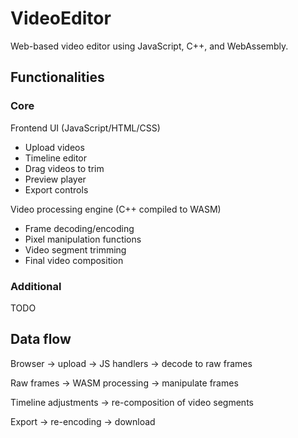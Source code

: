 # VideoEditor

Web-based video editor using JavaScript, C++, and WebAssembly. 

## Functionalities 

### Core 

Frontend UI (JavaScript/HTML/CSS) 
- Upload videos 
- Timeline editor 
- Drag videos to trim 
- Preview player 
- Export controls

Video processing engine (C++ compiled to WASM) 
- Frame decoding/encoding 
- Pixel manipulation functions 
- Video segment trimming 
- Final video composition 

### Additional 

TODO 

## Data flow 

Browser -> upload -> JS handlers -> decode to raw frames 

Raw frames -> WASM processing -> manipulate frames 

Timeline adjustments -> re-composition of video segments 

Export -> re-encoding -> download 

